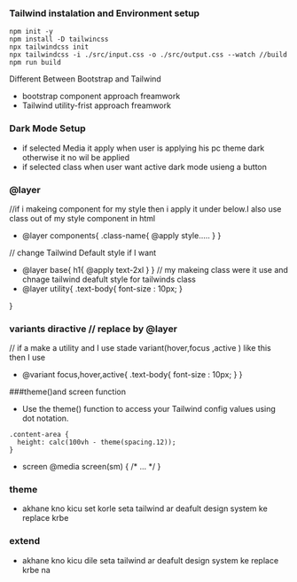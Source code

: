 ### Tailwind instalation and Environment setup
```
npm init -y
npm install -D tailwincss
npx tailwindcss init
npx tailwindcss -i ./src/input.css -o ./src/output.css --watch //build
npm run build
```
Different Between Bootstrap and Tailwind
- bootstrap component approach freamwork
- Tailwind utility-frist approach freamwork

### Dark Mode Setup
- if selected Media it apply when user is applying his pc theme dark otherwise it no wil be applied
- if selected class when user want active dark mode usieng a button 

### @layer
//if i makeing component for my style then i apply it under below.I also use class out of my style component in html 
- @layer components{
  .class-name{
    @apply style.....
  }
}


// change Tailwind Default style if I want
- @layer base{
  h1{
    @apply text-2xl
  }
}
// my makeing class were it use and chnage tailwind deafult style for tailwinds class
- @layer utility{
  .text-body{
    font-size : 10px;
  }

}

### variants diractive // replace by @layer
// if a make a utility and I use stade variant(hover,focus ,active ) like this then I use  
- @variant focus,hover,active{
   .text-body{
    font-size : 10px;
   }
}

###theme()and screen function
- Use the theme() function to access your Tailwind config values using dot notation.
```
.content-area {
  height: calc(100vh - theme(spacing.12));
}
```
- screen
 @media screen(sm) {
  /* ... */
}

### theme
- akhane kno kicu set korle seta tailwind ar deafult design system ke replace krbe
### extend
- akhane kno kicu dile seta tailwind ar deafult design system ke replace krbe na

